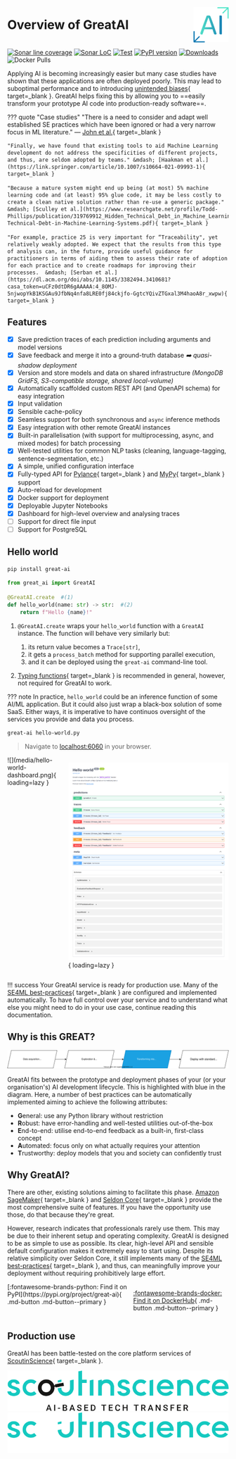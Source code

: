 <div style="display: flex; justify-content: space-between; align-items: center;">
    <h1 style="margin: 0">Overview of GreatAI</h1>
    <img  src="media/logo.png" width=80>
</div>

[![Sonar line coverage](https://sonar.scoutinscience.com/api/project_badges/measure?project=great-ai&metric=coverage)](https://sonar.scoutinscience.com/dashboard?id=great-ai)
[![Sonar LoC](https://sonar.scoutinscience.com/api/project_badges/measure?project=great-ai&metric=ncloc)](https://sonar.scoutinscience.com/dashboard?id=great-ai)
[![Test](https://github.com/schmelczer/great-ai/actions/workflows/test.yml/badge.svg)](https://github.com/schmelczer/great-ai/actions/workflows/test.yml)
[![PyPI version](https://badge.fury.io/py/great-ai.svg)](https://badge.fury.io/py/great-ai)
[![Downloads](https://pepy.tech/badge/great-ai/month)](https://pepy.tech/project/great-ai)
![Docker Pulls](https://img.shields.io/docker/pulls/schmelczera/great-ai)


Applying AI is becoming increasingly easier but many case studies have shown that these applications are often deployed poorly. This may lead to suboptimal performance and to introducing [unintended biases](https://en.wikipedia.org/wiki/Weapons_of_Math_Destruction){ target=_blank }. GreatAI helps fixing this by allowing you to ==easily transform your prototype AI code into production-ready software==.

??? quote "Case studies"
    "There is a need to consider and adapt well established SE practices which have been ignored or had a very narrow focus in ML literature."
    &mdash; [John et al.](https://ieeexplore.ieee.org/abstract/document/9359253){ target=_blank }

    "Finally, we have found that existing tools to aid Machine Learning development do not address the specificities of different projects, and thus, are seldom adopted by teams." &mdash; [Haakman et al.](https://link.springer.com/article/10.1007/s10664-021-09993-1){ target=_blank }

    "Because a mature system might end up being (at most) 5% machine learning code and (at least) 95% glue code, it may be less costly to create a clean native solution rather than re-use a generic package." &mdash; [Sculley et al.](https://www.researchgate.net/profile/Todd-Phillips/publication/319769912_Hidden_Technical_Debt_in_Machine_Learning_Systems/links/61e716d68d338833e37a7fd6/Hidden-Technical-Debt-in-Machine-Learning-Systems.pdf){ target=_blank }

    "For example, practice 25 is very important for “Traceability", yet relatively weakly adopted. We expect that the results from this type of analysis can, in the future, provide useful guidance for practitioners in terms of aiding them to assess their rate of adoption for each practice and to create roadmaps for improving their processes.  &mdash; [Serban et al.](https://dl.acm.org/doi/abs/10.1145/3382494.3410681?casa_token=uCFz0dtDR6gAAAAA:4_8OMJ-5njwopYkB1KSGAu9JfbNq4nfa8LRE0fj84ckjfo-GgtcYQivZTGxal3M4haoA8r_xwpw){ target=_blank }

## Features

- [x] Save prediction traces of each prediction including arguments and model versions
- [x] Save feedback and merge it into a ground-truth database *:arrow_right: quasi-shadow deployment*
- [x] Version and store models and data on shared infrastructure *(MongoDB GridFS, S3-compatible storage, shared local-volume)*
- [x] Automatically scaffolded custom REST API (and OpenAPI schema) for easy integration
- [x] Input validation
- [x] Sensible cache-policy
- [x] Seamless support for both synchronous and `async` inference methods
- [x] Easy integration with other remote GreatAI instances
- [x] Built-in parallelisation (with support for multiprocessing, async, and mixed modes) for batch processing
- [x] Well-tested utilities for common NLP tasks (cleaning, language-tagging, sentence-segmentation, etc.)
- [x] A simple, unified configuration interface
- [x] Fully-typed API for [Pylance](https://github.com/microsoft/pylance-release){ target=_blank } and [MyPy](http://mypy-lang.org){ target=_blank } support
- [x] Auto-reload for development
- [x] Docker support for deployment
- [x] Deployable Jupyter Notebooks
- [x] Dashboard for high-level overview and analysing traces
- [ ] Support for direct file input
- [ ] Support for PostgreSQL

## Hello world

```sh
pip install great-ai
```

```python title="hello-world.py" 
from great_ai import GreatAI

@GreatAI.create  #(1) 
def hello_world(name: str) -> str:  #(2) 
    return f"Hello {name}!"
```

1.  `@GreatAI.create` wraps your `hello_world` function with a `GreatAI` instance. The function will behave very similarly but:
    1. its return value becomes a `Trace[str]`,
    2. it gets a `process_batch` method for supporting parallel execution,
    3. and it can be deployed using the `great-ai` command-line tool.

2.  [Typing functions](https://docs.python.org/3/library/typing.html){ target=_blank } is recommended in general, however, not required for GreatAI to work.

??? note
    In practice, `hello_world` could be an inference function of some AI/ML application. But it could also just wrap a black-box solution of some SaaS. Either ways, it is imperative to have continuos oversight of the services you provide and data you process.

```sh title="terminal" 
great-ai hello-world.py
```
> Navigate to [localhost:6060](http://127.0.0.1:6060) in your browser.

<div style="display: flex; justify-content: space-evenly;" markdown>
![](media/hello-world-dashboard.png){ loading=lazy }

![](media/hello-world-docs.png){ loading=lazy }
</div>

!!! success
    Your GreatAI service is ready for production use. Many of the [SE4ML best-practices](https://se-ml.github.io){ target=_blank } are configured and implemented automatically. To have full control over your service and to understand what else you might need to do in your use case, continue reading this documentation.

## Why is this GREAT?

![scope of GreatAI](media/scope-simple.drawio.svg)

GreatAI fits between the prototype and deployment phases of your (or your organisation's) AI development lifecycle. This is highlighted with blue in the diagram. Here, a number of best practices can be automatically implemented aiming to achieve the following attributes:

- **G**eneral: use any Python library without restriction
- **R**obust: have error-handling and well-tested utilities out-of-the-box 
- **E**nd-to-end: utilise end-to-end feedback as a built-in, first-class concept
- **A**utomated: focus only on what actually requires your attention
- **T**rustworthy: deploy models that you and society can confidently trust

## Why GreatAI?

There are other, existing solutions aiming to facilitate this phase. [Amazon SageMaker](https://aws.amazon.com/sagemaker){ target=_blank } and [Seldon Core](https://www.seldon.io/solutions/open-source-projects/core){ target=_blank } provide the most comprehensive suite of features. If you have the opportunity use those, do that because they're great.

However, research indicates that professionals rarely use them. This may be due to their inherent setup and operating complexity. GreatAI is designed to be as simple to use as possible. Its clear, high-level API and sensible default configuration makes it extremely easy to start using. Despite its relative simplicity over Seldon Core, it still implements many of the [SE4ML best-practices](https://se-ml.github.io){ target=_blank }, and thus, can meaningfully improve your deployment without requiring prohibitively large effort.


<div style="display: flex; justify-content: space-evenly;" markdown>
[:fontawesome-brands-python: Find it on PyPI](https://pypi.org/project/great-ai){ .md-button .md-button--primary }

[:fontawesome-brands-docker: Find it on DockerHub](https://hub.docker.com/repository/docker/schmelczera/great-ai){ .md-button .md-button--primary }
</div>

## Production use

GreatAI has been battle-tested on the core platform services of [ScoutinScience](https://www.scoutinscience.com/){ target=_blank }.

![ScoutinScience logo](media/scoutinscience.svg#only-light)
![ScoutinScience logo](media/scoutinscience-white.svg#only-dark)
